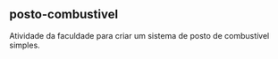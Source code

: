## posto-combustivel

Atividade da faculdade para criar um sistema de posto de combustível simples.
